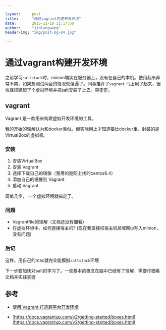 ```yaml
---

layout:     post
title:      "通过vagrant构建开发环境"
date:       2015-11-18 11:17:00
author:     "jinlongwang"
header-img: "img/post-bg-04.jpg"

---
```


# 通过vagrant构建开发环境

之前学习`saltstack`时，minion端实在服务器上，没有在自己的本机。使用起来非常不爽，如果想测试两台的情况就傻逼了。同事推荐了`vagrant`
马上用了起来，很快就搭建起了个虚拟环境并把salt安装了上去。爽歪歪。

## vagrant

Vagrant 是一款用来构建虚拟开发环境的工具。

我的开始的理解认为和docker类似。但实际用上才知道要比docker重，封装的是VirtualBox的虚拟机。

### 安装

1. 安装VirtualBox
2. 安装 Vagrant
3. 选择下载自己的镜像（我用的是网上找的centos6.4）
4. 添加自己的镜像到	 Vagrant
5. 启动 Vagrant

简单几步， 一个虚拟环境就搞定了。

### 问题

* Vagrantfile的理解（文档还没有细看）
* 在虚拟环境中，如何连接宿主机? (现在我直接把宿主机局域网ip写入minion，没有问题)

### 后记

这样，用自己的mac就完全能模拟`saltstack`环境

下一步要加快对salt的学习了。一些基本的概念在脑中已经有了理解，需要仔细看文档并实践掌握

## 参考

* [使用 Vagrant 打造跨平台开发环境](http://segmentfault.com/a/1190000000264347)

* [https://docs.vagrantup.com/v2/getting-started/boxes.html](https://docs.vagrantup.com/v2/getting-started/boxes.html)

